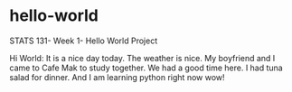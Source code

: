 # hello-world
STATS 131- Week 1- Hello World Project

Hi World:
It is a nice day today. The weather is nice. My boyfriend and I came to Cafe Mak to study together. We had a good time here. 
I had tuna salad for dinner. And I am learning python right now wow! 
